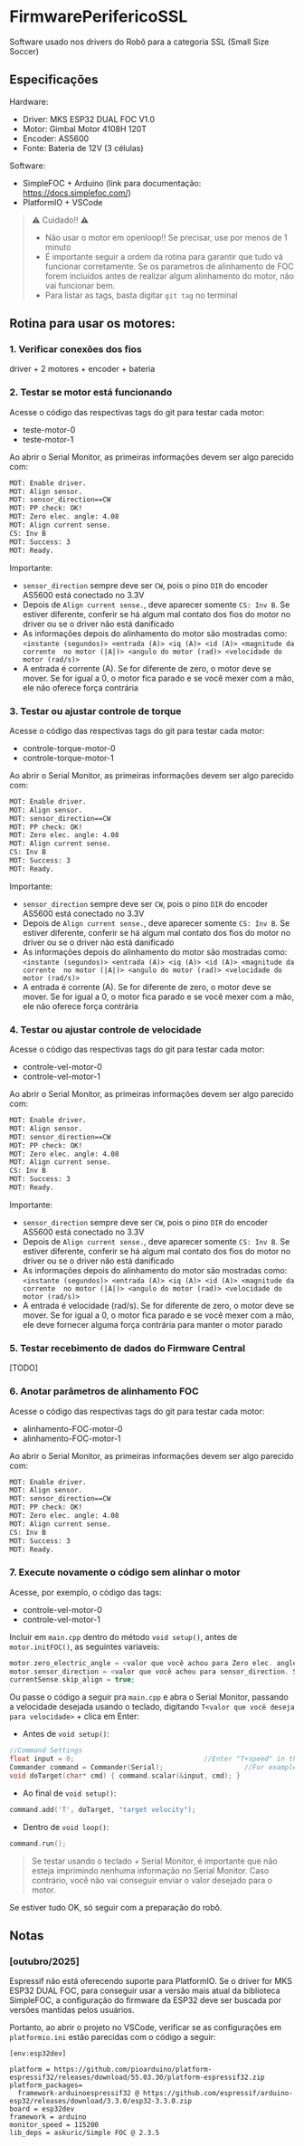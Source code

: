 # FirmwarePerifericoSSL

Software usado nos drivers do Robô para a categoria SSL (Small Size Soccer)

## Especificações

Hardware:

- Driver: MKS ESP32 DUAL FOC V1.0
- Motor: Gimbal Motor 4108H 120T
- Encoder: AS5600
- Fonte: Bateria de 12V (3 células)

Software: 

- SimpleFOC + Arduino (link para documentação: https://docs.simplefoc.com/)
- PlatformIO + VSCode

> :warning: Cuidado!! :warning:
>
> - Não usar o motor em openloop!! Se precisar, use por menos de 1 minuto
> - É importante seguir a ordem da rotina para garantir que tudo vá funcionar corretamente. Se os parametros de alinhamento de FOC forem incluídos antes de realizar algum alinhamento do motor, não vai funcionar bem.
> - Para listar as tags, basta digitar `git tag` no terminal

## Rotina para usar os motores:

### 1. Verificar conexões dos fios

driver + 2 motores + encoder + bateria

### 2. Testar se motor está funcionando

Acesse o código das respectivas tags do git para testar cada motor:

- teste-motor-0
- teste-motor-1

Ao abrir o Serial Monitor, as primeiras informações devem ser algo parecido com:

```txt
MOT: Enable driver.
MOT: Align sensor.
MOT: sensor_direction==CW
MOT: PP check: OK!
MOT: Zero elec. angle: 4.08
MOT: Align current sense.
CS: Inv B
MOT: Success: 3
MOT: Ready.
```

Importante:
- `sensor_direction` sempre deve ser `CW`, pois o pino `DIR` do encoder AS5600 está conectado no 3.3V
- Depois de `Align current sense.`, deve aparecer somente `CS: Inv B`. Se estiver diferente, conferir se há algum mal contato dos fios do motor no driver ou se o driver não está danificado
- As informações depois do alinhamento do motor são mostradas como:
```<instante (segundos)> <entrada (A)> <iq (A)> <id (A)> <magnitude da corrente  no motor (|A|)> <angulo do motor (rad)> <velocidade do motor (rad/s)>```
- A entrada é corrente (A). Se for diferente de zero, o motor deve se mover. Se for igual a 0, o motor fica parado e se você mexer com a mão, ele não oferece força contrária

### 3. Testar ou ajustar controle de torque

Acesse o código das respectivas tags do git para testar cada motor:

- controle-torque-motor-0
- controle-torque-motor-1

Ao abrir o Serial Monitor, as primeiras informações devem ser algo parecido com:

```txt
MOT: Enable driver.
MOT: Align sensor.
MOT: sensor_direction==CW
MOT: PP check: OK!
MOT: Zero elec. angle: 4.08
MOT: Align current sense.
CS: Inv B
MOT: Success: 3
MOT: Ready.
```

Importante:
- `sensor_direction` sempre deve ser `CW`, pois o pino `DIR` do encoder AS5600 está conectado no 3.3V
- Depois de `Align current sense.`, deve aparecer somente `CS: Inv B`. Se estiver diferente, conferir se há algum mal contato dos fios do motor no driver ou se o driver não está danificado
- As informações depois do alinhamento do motor são mostradas como:
```<instante (segundos)> <entrada (A)> <iq (A)> <id (A)> <magnitude da corrente  no motor (|A|)> <angulo do motor (rad)> <velocidade do motor (rad/s)>```
- A entrada é corrente (A). Se for diferente de zero, o motor deve se mover. Se for igual a 0, o motor fica parado e se você mexer com a mão, ele não oferece força contrária


### 4. Testar ou ajustar controle de velocidade

Acesse o código das respectivas tags do git para testar cada motor:

- controle-vel-motor-0
- controle-vel-motor-1

Ao abrir o Serial Monitor, as primeiras informações devem ser algo parecido com:

```txt
MOT: Enable driver.
MOT: Align sensor.
MOT: sensor_direction==CW
MOT: PP check: OK!
MOT: Zero elec. angle: 4.08
MOT: Align current sense.
CS: Inv B
MOT: Success: 3
MOT: Ready.
```

Importante:
- `sensor_direction` sempre deve ser `CW`, pois o pino `DIR` do encoder AS5600 está conectado no 3.3V
- Depois de `Align current sense.`, deve aparecer somente `CS: Inv B`. Se estiver diferente, conferir se há algum mal contato dos fios do motor no driver ou se o driver não está danificado
- As informações depois do alinhamento do motor são mostradas como:
```<instante (segundos)> <entrada (A)> <iq (A)> <id (A)> <magnitude da corrente  no motor (|A|)> <angulo do motor (rad)> <velocidade do motor (rad/s)>```
- A entrada é velocidade (rad/s). Se for diferente de zero, o motor deve se mover. Se for igual a 0, o motor fica parado e se você mexer com a mão, ele deve fornecer alguma força contrária para manter o motor parado

### 5. Testar recebimento de dados do Firmware Central

[TODO]

<!-- Verificar montagem dos componentes

Tag recebimento_firm_central -->

### 6. Anotar parâmetros de alinhamento FOC

Acesse o código das respectivas tags do git para testar cada motor: 

- alinhamento-FOC-motor-0
- alinhamento-FOC-motor-1

Ao abrir o Serial Monitor, as primeiras informações devem ser algo parecido com:

```txt
MOT: Enable driver.
MOT: Align sensor.
MOT: sensor_direction==CW
MOT: PP check: OK!
MOT: Zero elec. angle: 4.08
MOT: Align current sense.
CS: Inv B
MOT: Success: 3
MOT: Ready.
```

### 7. Execute novamente o código sem alinhar o motor

Acesse, por exemplo, o código das tags: 

- controle-vel-motor-0
- controle-vel-motor-1

Incluir em `main.cpp` dentro do método `void setup()`, antes de `motor.initFOC()`, as seguintes variaveis:

```cpp
motor.zero_electric_angle = <valor que você achou para Zero elec. angle>;
motor.sensor_direction = <valor que você achou para sensor_direction. Se estiver certo: Direction::CW>;
currentSense.skip_align = true;
```

Ou passe o código a seguir pra `main.cpp` e abra o Serial Monitor, passando a velocidade desejada usando o teclado, digitando `T<valor que você deseja para velocidade>` + clica em Enter:

- Antes de `void setup()`:

```cpp
//Command Settings
float input = 0;                                //Enter "T+speed" in the serial monitor to make the two motors rotate in closed loop
Commander command = Commander(Serial);                    //For example, to make both motors rotate at a speed of 10rad/s, input "T10"
void doTarget(char* cmd) { command.scalar(&input, cmd); }
```

- Ao final de `void setup()`:

```cpp
command.add('T', doTarget, "target velocity");
```

- Dentro de `void loop()`:

```cpp
command.run();
```

> Se testar usando o teclado + Serial Monitor, é importante que não esteja imprimindo nenhuma informação no Serial Monitor. Caso contrário, você não vai conseguir enviar o valor desejado para o motor.

Se estiver tudo OK, só seguir com a preparação do robô.

## Notas

### [outubro/2025]

Espressif não está oferecendo suporte para PlatformIO. Se o driver for MKS ESP32 DUAL FOC, para conseguir usar a versão  mais atual da biblioteca SimpleFOC, a configuração do firmware da ESP32 deve ser buscada por versões mantidas pelos usuários.

Portanto, ao abrir o projeto no VSCode, verificar se as configurações em `platformio.ini` estão parecidas com o código a seguir:

```
[env:esp32dev]

platform = https://github.com/pioarduino/platform-espressif32/releases/download/55.03.30/platform-espressif32.zip
platform_packages=
  framework-arduinoespressif32 @ https://github.com/espressif/arduino-esp32/releases/download/3.3.0/esp32-3.3.0.zip
board = esp32dev
framework = arduino
monitor_speed = 115200
lib_deps = askuric/Simple FOC @ 2.3.5

```